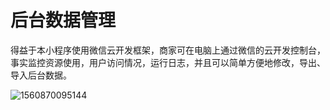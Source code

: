 # 后台数据管理

得益于本小程序使用微信云开发框架，商家可在电脑上通过微信的云开发控制台，事实监控资源使用，用户访问情况，运行日志，并且可以简单方便地修改，导出、导入后台数据。

![1560870095144](https://7166-qfarm-mp-test-8ef757-1258810866.tcb.qcloud.la/temp/1560870095144.png)